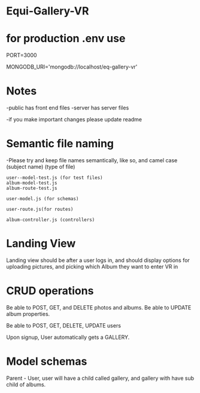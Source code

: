 # Equi-Gallery-VR

# for production .env use

PORT=3000

MONGODB_URI='mongodb://localhost/eq-gallery-vr'


# Notes
-public has front end files
-server has server files

-if you make important changes please update readme

# Semantic file naming

-Please try and keep file names semantically, like so, and camel case
(subject name) (type of file)

```
user--model-test.js (for test files)
album-model-test.js
album-route-test.js

user-model.js (for schemas)

user-route.js(for routes)

album-controller.js (controllers)

```

# Landing View

Landing view should be after a user logs in, and should display options for uploading pictures, and picking which Album they want to enter VR in

# CRUD operations

Be able to POST, GET, and DELETE photos and albums. Be able to UPDATE album properties. 

Be able to POST, GET, DELETE, UPDATE users

Upon signup, User automatically gets a GALLERY.


# Model schemas

Parent - User, user will have a child called gallery, and gallery with have sub child of albums.

